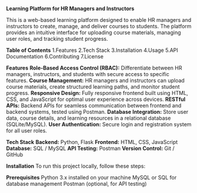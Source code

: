 **Learning Platform for HR Managers and Instructors**

This is a web-based learning platform designed to enable HR managers and instructors to create, manage, and deliver courses to students. The platform provides an intuitive interface for uploading course materials, managing user roles, and tracking student progress.

**Table of Contents**
1.Features
2.Tech Stack
3.Installation
4.Usage
5.API Documentation
6.Contributing
7.License

**Features**
**Role-Based Access Control (RBAC):** Differentiate between HR managers, instructors, and students with secure access to specific features.
**Course Management:** HR managers and instructors can upload course materials, create structured learning paths, and monitor student progress.
**Responsive Design:** Fully responsive frontend built using HTML, CSS, and JavaScript for optimal user experience across devices.
**RESTful APIs:** Backend APIs for seamless communication between frontend and backend systems, tested using Postman.
**Database Integration:** Store user data, course details, and learning resources in a relational database (SQLite/MySQL).
**User Authentication:** Secure login and registration system for all user roles.

**Tech Stack**
**Backend:** Python, Flask
**Frontend:** HTML, CSS, JavaScript
**Database:** SQL / MySQL
**API Testing:** Postman
**Version Control:** Git / GitHub

**Installation**
To run this project locally, follow these steps:

**Prerequisites**
Python 3.x installed on your machine
MySQL or SQL for database management
Postman (optional, for API testing)




